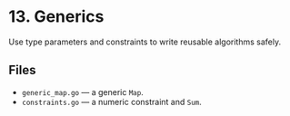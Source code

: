 # 13. Generics

Use type parameters and constraints to write reusable algorithms safely.

## Files
- `generic_map.go` — a generic `Map`.
- `constraints.go` — a numeric constraint and `Sum`.
